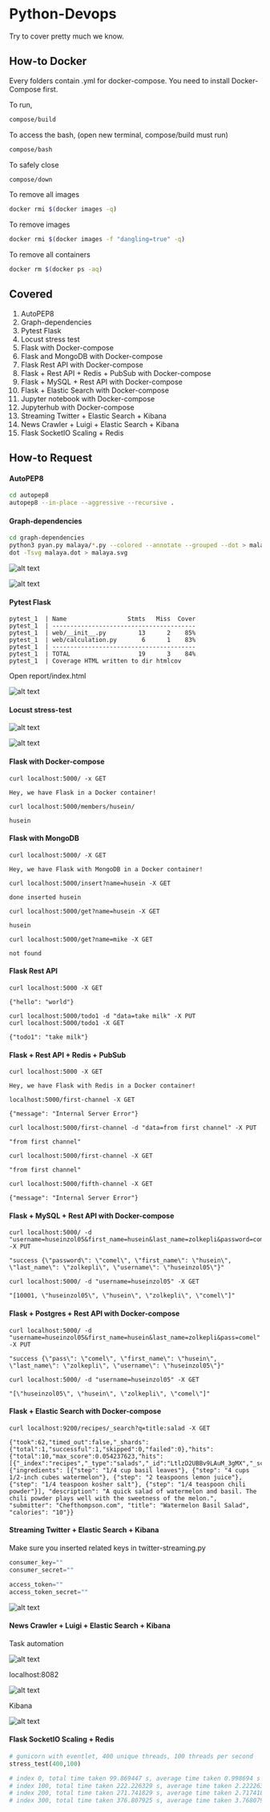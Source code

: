 # Python-Devops
Try to cover pretty much we know.

## How-to Docker
Every folders contain .yml for docker-compose. You need to install Docker-Compose first.

To run,
```bash
compose/build
```

To access the bash, (open new terminal, compose/build must run)
```bash
compose/bash
```

To safely close
```bash
compose/down
```

To remove all images
```bash
docker rmi $(docker images -q)
```

To remove <none> images
```bash
docker rmi $(docker images -f "dangling=true" -q)
```

To remove all containers
```bash
docker rm $(docker ps -aq)
```

## Covered
1. AutoPEP8
2. Graph-dependencies
3. Pytest Flask
4. Locust stress test
5. Flask with Docker-compose
6. Flask and MongoDB with Docker-compose
7. Flask Rest API with Docker-compose
8. Flask + Rest API + Redis + PubSub with Docker-compose
9. Flask + MySQL + Rest API with Docker-compose
10. Flask + Elastic Search with Docker-compose
11. Jupyter notebook with Docker-compose
12. Jupyterhub with Docker-compose
13. Streaming Twitter + Elastic Search + Kibana
14. News Crawler + Luigi + Elastic Search + Kibana
15. Flask SocketIO Scaling + Redis

## How-to Request

#### AutoPEP8

```bash
cd autopep8
autopep8 --in-place --aggressive --recursive .
```

#### Graph-dependencies

```bash
cd graph-dependencies
python3 pyan.py malaya/*.py --colored --annotate --grouped --dot > malaya.dot
dot -Tsvg malaya.dot > malaya.svg
```

![alt text](graph-dependencies/malaya.svg)

![alt text](graph-dependencies/malaya-graph.png)

#### Pytest Flask

```text
pytest_1  | Name                 Stmts   Miss  Cover
pytest_1  | ----------------------------------------
pytest_1  | web/__init__.py         13      2    85%
pytest_1  | web/calculation.py       6      1    83%
pytest_1  | ----------------------------------------
pytest_1  | TOTAL                   19      3    84%
pytest_1  | Coverage HTML written to dir htmlcov
```

Open report/index.html

![alt text](pytest-flask/coverage.png)

#### Locust stress-test

![alt text](Locust-Stresstest/screenshot1.png)

![alt text](Locust-Stresstest/screenshot2.png)

#### Flask with Docker-compose

```text
curl localhost:5000/ -x GET

Hey, we have Flask in a Docker container!
```
```text
curl localhost:5000/members/husein/

husein
```

#### Flask with MongoDB

```text
curl localhost:5000/ -X GET

Hey, we have Flask with MongoDB in a Docker container!
```
```text
curl localhost:5000/insert?name=husein -X GET

done inserted husein
```
```text
curl localhost:5000/get?name=husein -X GET

husein
```
```text
curl localhost:5000/get?name=mike -X GET

not found
```

#### Flask Rest API

```text
curl localhost:5000 -X GET

{"hello": "world"}
```
```text
curl localhost:5000/todo1 -d "data=take milk" -X PUT
curl localhost:5000/todo1 -X GET

{"todo1": "take milk"}
```

#### Flask + Rest API + Redis + PubSub

```text
curl localhost:5000 -X GET

Hey, we have Flask with Redis in a Docker container!
```

```text
localhost:5000/first-channel -X GET

{"message": "Internal Server Error"}
```

```text
curl localhost:5000/first-channel -d "data=from first channel" -X PUT

"from first channel"

curl localhost:5000/first-channel -X GET

"from first channel"
```

```text
curl localhost:5000/fifth-channel -X GET

{"message": "Internal Server Error"}
```

#### Flask + MySQL + Rest API with Docker-compose

```text
curl localhost:5000/ -d "username=huseinzol05&first_name=husein&last_name=zolkepli&password=comel" -X PUT

"success {\"password\": \"comel\", \"first_name\": \"husein\", \"last_name\": \"zolkepli\", \"username\": \"huseinzol05\"}"

curl localhost:5000/ -d "username=huseinzol05" -X GET

"[10001, \"huseinzol05\", \"husein\", \"zolkepli\", \"comel\"]"
```

#### Flask + Postgres + Rest API with Docker-compose

```text
curl localhost:5000/ -d "username=huseinzol05&first_name=husein&last_name=zolkepli&pass=comel" -X PUT

"success {\"pass\": \"comel\", \"first_name\": \"husein\", \"last_name\": \"zolkepli\", \"username\": \"huseinzol05\"}"

curl localhost:5000/ -d "username=huseinzol05" -X GET

"[\"huseinzol05\", \"husein\", \"zolkepli\", \"comel\"]"
```

#### Flask + Elastic Search with Docker-compose

```text
curl localhost:9200/recipes/_search?q=title:salad -X GET

{"took":62,"timed_out":false,"_shards":{"total":1,"successful":1,"skipped":0,"failed":0},"hits":{"total":10,"max_score":0.054237623,"hits":[{"_index":"recipes","_type":"salads","_id":"LtlzD2UBBv9LAuM_3gMX","_score":0.054237623,"_source":{"ingredients": [{"step": "1/4 cup basil leaves"}, {"step": "4 cups 1/2-inch cubes watermelon"}, {"step": "2 teaspoons lemon juice"}, {"step": "1/4 teaspoon kosher salt"}, {"step": "1/4 teaspoon chili powder"}], "description": "A quick salad of watermelon and basil. The chili powder plays well with the sweetness of the melon.", "submitter": "Chefthompson.com", "title": "Watermelon Basil Salad", "calories": "10"}}
```

#### Streaming Twitter + Elastic Search + Kibana

Make sure you inserted related keys in twitter-streaming.py

```python
consumer_key=""
consumer_secret=""

access_token=""
access_token_secret=""
```

![alt text](sentiment-twitter-elasticsearch/kibana.png)

#### News Crawler + Luigi + Elastic Search + Kibana

Task automation

![alt text](luigi-crawler-sentiment-elasticsearch/dependency.png)

localhost:8082

![alt text](luigi-crawler-sentiment-elasticsearch/luigi.png)

Kibana

![alt text](luigi-crawler-sentiment-elasticsearch/kibana.png)

#### Flask SocketIO Scaling + Redis

```python
# gunicorn with eventlet, 400 unique threads, 100 threads per second
stress_test(400,100)

# index 0, total time taken 99.869447 s, average time taken 0.998694 s
# index 100, total time taken 222.226329 s, average time taken 2.222263 s
# index 200, total time taken 271.741829 s, average time taken 2.717418 s
# index 300, total time taken 376.807925 s, average time taken 3.768079 s
```
